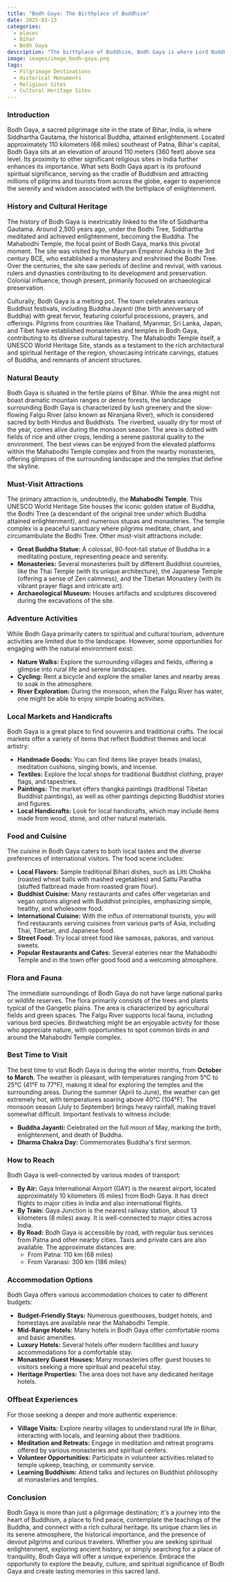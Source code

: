 ```yaml
---
title: "Bodh Gaya: The Birthplace of Buddhism"
date: 2025-03-13
categories:
  - places
  - Bihar
  - Bodh Gaya
description: "The birthplace of Buddhism, Bodh Gaya is where Lord Buddha attained enlightenment under the Bodhi Tree. It is a major pilgrimage site for Buddhists and features the iconic Mahabodhi Temple."
image: images/image_bodh-gaya.png
tags: 
  - Pilgrimage Destinations
  - Historical Monuments
  - Religious Sites
  - Cultural Heritage Sites
---
```



### **Introduction**

Bodh Gaya, a sacred pilgrimage site in the state of Bihar, India, is where Siddhartha Gautama, the historical Buddha, attained enlightenment. Located approximately 110 kilometers (68 miles) southeast of Patna, Bihar's capital, Bodh Gaya sits at an elevation of around 110 meters (360 feet) above sea level. Its proximity to other significant religious sites in India further enhances its importance. What sets Bodh Gaya apart is its profound spiritual significance, serving as the cradle of Buddhism and attracting millions of pilgrims and tourists from across the globe, eager to experience the serenity and wisdom associated with the birthplace of enlightenment. 

### **History and Cultural Heritage**

The history of Bodh Gaya is inextricably linked to the life of Siddhartha Gautama. Around 2,500 years ago, under the Bodhi Tree, Siddhartha meditated and achieved enlightenment, becoming the Buddha. The Mahabodhi Temple, the focal point of Bodh Gaya, marks this pivotal moment. The site was visited by the Mauryan Emperor Ashoka in the 3rd century BCE, who established a monastery and enshrined the Bodhi Tree. Over the centuries, the site saw periods of decline and revival, with various rulers and dynasties contributing to its development and preservation. Colonial influence, though present, primarily focused on archaeological preservation.

Culturally, Bodh Gaya is a melting pot. The town celebrates various Buddhist festivals, including Buddha Jayanti (the birth anniversary of Buddha) with great fervor, featuring colorful processions, prayers, and offerings. Pilgrims from countries like Thailand, Myanmar, Sri Lanka, Japan, and Tibet have established monasteries and temples in Bodh Gaya, contributing to its diverse cultural tapestry. The Mahabodhi Temple itself, a UNESCO World Heritage Site, stands as a testament to the rich architectural and spiritual heritage of the region, showcasing intricate carvings, statues of Buddha, and remnants of ancient structures. 

### **Natural Beauty**

Bodh Gaya is situated in the fertile plains of Bihar. While the area might not boast dramatic mountain ranges or dense forests, the landscape surrounding Bodh Gaya is characterized by lush greenery and the slow-flowing Falgu River (also known as Niranjana River), which is considered sacred by both Hindus and Buddhists. The riverbed, usually dry for most of the year, comes alive during the monsoon season. The area is dotted with fields of rice and other crops, lending a serene pastoral quality to the environment. The best views can be enjoyed from the elevated platforms within the Mahabodhi Temple complex and from the nearby monasteries, offering glimpses of the surrounding landscape and the temples that define the skyline. 

### **Must-Visit Attractions**

The primary attraction is, undoubtedly, the **Mahabodhi Temple**.  This UNESCO World Heritage Site houses the iconic golden statue of Buddha, the Bodhi Tree (a descendant of the original tree under which Buddha attained enlightenment), and numerous stupas and monasteries. The temple complex is a peaceful sanctuary where pilgrims meditate, chant, and circumambulate the Bodhi Tree. Other must-visit attractions include:

*   **Great Buddha Statue:** A colossal, 80-foot-tall statue of Buddha in a meditating posture, representing peace and serenity. 
*   **Monasteries:** Several monasteries built by different Buddhist countries, like the Thai Temple (with its unique architecture), the Japanese Temple (offering a sense of Zen calmness), and the Tibetan Monastery (with its vibrant prayer flags and intricate art).
*   **Archaeological Museum:** Houses artifacts and sculptures discovered during the excavations of the site.

### **Adventure Activities**

While Bodh Gaya primarily caters to spiritual and cultural tourism, adventure activities are limited due to the landscape. However, some opportunities for engaging with the natural environment exist:

*   **Nature Walks:** Explore the surrounding villages and fields, offering a glimpse into rural life and serene landscapes.
*   **Cycling:** Rent a bicycle and explore the smaller lanes and nearby areas to soak in the atmosphere.
*   **River Exploration:** During the monsoon, when the Falgu River has water, one might be able to enjoy simple boating activities.

### **Local Markets and Handicrafts**

Bodh Gaya is a great place to find souvenirs and traditional crafts. The local markets offer a variety of items that reflect Buddhist themes and local artistry:

*   **Handmade Goods:** You can find items like prayer beads (malas), meditation cushions, singing bowls, and incense.
*   **Textiles:** Explore the local shops for traditional Buddhist clothing, prayer flags, and tapestries.
*   **Paintings:** The market offers thangka paintings (traditional Tibetan Buddhist paintings), as well as other paintings depicting Buddhist stories and figures.
*   **Local Handicrafts:** Look for local handicrafts, which may include items made from wood, stone, and other natural materials. 

### **Food and Cuisine**

The cuisine in Bodh Gaya caters to both local tastes and the diverse preferences of international visitors. The food scene includes:

*   **Local Flavors:** Sample traditional Bihari dishes, such as Litti Chokha (roasted wheat balls with mashed vegetables) and Sattu Paratha (stuffed flatbread made from roasted gram flour).
*   **Buddhist Cuisine:** Many restaurants and cafes offer vegetarian and vegan options aligned with Buddhist principles, emphasizing simple, healthy, and wholesome food.
*   **International Cuisine:** With the influx of international tourists, you will find restaurants serving cuisines from various parts of Asia, including Thai, Tibetan, and Japanese food.
*   **Street Food:** Try local street food like samosas, pakoras, and various sweets.
*   **Popular Restaurants and Cafes:** Several eateries near the Mahabodhi Temple and in the town offer good food and a welcoming atmosphere.

### **Flora and Fauna**

The immediate surroundings of Bodh Gaya do not have large national parks or wildlife reserves. The flora primarily consists of the trees and plants typical of the Gangetic plains. The area is characterized by agricultural fields and green spaces. The Falgu River supports local fauna, including various bird species. Birdwatching might be an enjoyable activity for those who appreciate nature, with opportunities to spot common birds in and around the Mahabodhi Temple complex.

### **Best Time to Visit**

The best time to visit Bodh Gaya is during the winter months, from **October to March**. The weather is pleasant, with temperatures ranging from 5°C to 25°C (41°F to 77°F), making it ideal for exploring the temples and the surrounding areas. During the summer (April to June), the weather can get extremely hot, with temperatures soaring above 40°C (104°F). The monsoon season (July to September) brings heavy rainfall, making travel somewhat difficult. Important festivals to witness include:

*   **Buddha Jayanti:** Celebrated on the full moon of May, marking the birth, enlightenment, and death of Buddha.
*   **Dharma Chakra Day:** Commemorates Buddha's first sermon.

### **How to Reach**

Bodh Gaya is well-connected by various modes of transport:

*   **By Air:** Gaya International Airport (GAY) is the nearest airport, located approximately 10 kilometers (6 miles) from Bodh Gaya. It has direct flights to major cities in India and also international flights.
*   **By Train:** Gaya Junction is the nearest railway station, about 13 kilometers (8 miles) away. It is well-connected to major cities across India.
*   **By Road:** Bodh Gaya is accessible by road, with regular bus services from Patna and other nearby cities. Taxis and private cars are also available. The approximate distances are:
    *   From Patna: 110 km (68 miles)
    *   From Varanasi: 300 km (186 miles)

### **Accommodation Options**

Bodh Gaya offers various accommodation choices to cater to different budgets:

*   **Budget-Friendly Stays:** Numerous guesthouses, budget hotels, and homestays are available near the Mahabodhi Temple.
*   **Mid-Range Hotels:** Many hotels in Bodh Gaya offer comfortable rooms and basic amenities.
*   **Luxury Hotels:** Several hotels offer modern facilities and luxury accommodations for a comfortable stay.
*   **Monastery Guest Houses:** Many monasteries offer guest houses to visitors seeking a more spiritual and peaceful stay.
*   **Heritage Properties:** The area does not have any dedicated heritage hotels.

### **Offbeat Experiences**

For those seeking a deeper and more authentic experience:

*   **Village Visits:** Explore nearby villages to understand rural life in Bihar, interacting with locals, and learning about their traditions.
*   **Meditation and Retreats:** Engage in meditation and retreat programs offered by various monasteries and spiritual centers.
*   **Volunteer Opportunities:** Participate in volunteer activities related to temple upkeep, teaching, or community service.
*   **Learning Buddhism:** Attend talks and lectures on Buddhist philosophy at monasteries and temples.

### **Conclusion**

Bodh Gaya is more than just a pilgrimage destination; it's a journey into the heart of Buddhism, a place to find peace, contemplate the teachings of the Buddha, and connect with a rich cultural heritage. Its unique charm lies in its serene atmosphere, the historical importance, and the presence of devout pilgrims and curious travelers. Whether you are seeking spiritual enlightenment, exploring ancient history, or simply searching for a place of tranquility, Bodh Gaya will offer a unique experience. Embrace the opportunity to explore the beauty, culture, and spiritual significance of Bodh Gaya and create lasting memories in this sacred land.


